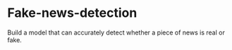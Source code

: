 # Fake-news-detection
Build a model that can accurately detect whether a piece of news is real or fake. 
